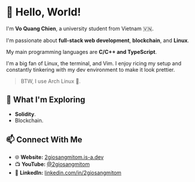 # 👋 Hello, World!

I'm **Vo Quang Chien**, a university student from Vietnam 🇻🇳.

I'm passionate about **full-stack web development**, **blockchain**, and **Linux**.

My main programming languages are **C/C++ and TypeScript**.

I'm a big fan of Linux, the terminal, and Vim. I enjoy ricing my setup and constantly tinkering with my dev environment to make it look prettier.

> BTW, I use Arch Linux 🐧.

## 🧠 What I'm Exploring

- **Solidity**.
- Blockchain.

## 📫 Connect With Me

- 🌐 **Website:** [2giosangmitom.is-a.dev](https://2giosangmitom.is-a.dev/)
- 📺 **YouTube:** [@2giosangmitom](https://www.youtube.com/@2giosangmitom)
- 💼 **LinkedIn:** [linkedin.com/in/2giosangmitom](https://www.linkedin.com/in/2giosangmitom/)
